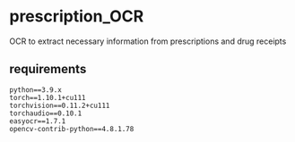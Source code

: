 # prescription_OCR
OCR to extract necessary information from prescriptions and drug receipts

## requirements
    python==3.9.x
    torch==1.10.1+cu111
    torchvision==0.11.2+cu111
    torchaudio==0.10.1
    easyocr==1.7.1
    opencv-contrib-python==4.8.1.78